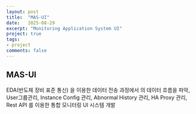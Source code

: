 ```yaml
---
layout: post
title:  "MAS-UI"
date:   2025-08-29
excerpt: "Monitoring Application System UI"
project: true
tags:
- project
comments: false
---
```


## MAS-UI

EDA(반도체 장비 표준 통신) 을 이용한 데이터 전송 과정에서 의 데이터 흐름을 파악, User그룹관리, Instance Config 관리, Abnormal History 관리, HA Proxy 관리, Rest API 를 이용한 통합 모니터링 UI 시스템 개발